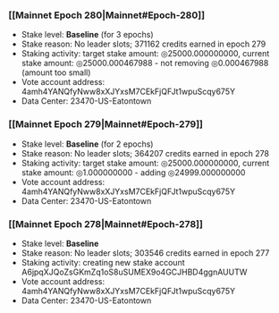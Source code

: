 ### [[Mainnet Epoch 280|Mainnet#Epoch-280]]
* Stake level: **Baseline** (for 3 epochs)
* Stake reason: No leader slots; 371162 credits earned in epoch 279
* Staking activity: target stake amount: ◎25000.000000000, current stake amount: ◎25000.000467988 - not removing ◎0.000467988 (amount too small)
* Vote account address: 4amh4YANQfyNww8xXJYxsM7CEkFjQFJt1wpuScqy675Y
* Data Center: 23470-US-Eatontown
### [[Mainnet Epoch 279|Mainnet#Epoch-279]]
* Stake level: **Baseline** (for 2 epochs)
* Stake reason: No leader slots; 364207 credits earned in epoch 278
* Staking activity: target stake amount: ◎25000.000000000, current stake amount: ◎1.000000000 - adding ◎24999.000000000
* Vote account address: 4amh4YANQfyNww8xXJYxsM7CEkFjQFJt1wpuScqy675Y
* Data Center: 23470-US-Eatontown
### [[Mainnet Epoch 278|Mainnet#Epoch-278]]
* Stake level: **Baseline**
* Stake reason: No leader slots; 303546 credits earned in epoch 277
* Staking activity: creating new stake account A6jpqXJQoZsGKmZq1oS8uSUMEX9o4GCJHBD4ggnAUUTW
* Vote account address: 4amh4YANQfyNww8xXJYxsM7CEkFjQFJt1wpuScqy675Y
* Data Center: 23470-US-Eatontown